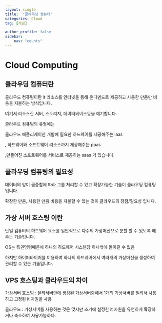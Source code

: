 ```yaml
---
layout: single
title:  "클라우딩 컴퓨터"
categories: Cloud
tag: [개념]

author_profile: false
sidebar:
    nav: "counts"
---
```


# Cloud Computing

## 클라우딩 컴퓨터란

클라우드 컴퓨팅이란 it 리소스를 인터넷을 통해 온디멘드로 제공하고 사용한 만큼만 비용을 지불하는 방식입니다.

여기서 리소스란 서버, 스토리지, 데이터베이스등을 얘기합니다.

클라우트 컴퓨팅의 유형에는 

클라우드 에플리케이션 개발에 필요한 하드웨어를 제공해주는 iaas

, 하드웨어와 소프트웨어 리소스까지 제공해주는 paas

,만들어진 소프트웨어를 서비스로 제공하는 saas 가 있습니다.

## 클라우딩 컴퓨팅의 필요성

데이터의 양이 급증함에 따라 그를 처리할 수 있고 확장가능한 기술이 클라우딩 컴퓨팅입니다.

확장한 만큼, 사용한 만큼 비용을 지불할 수 있는 것이 클라우드의 장점/필요성 입니다.

## 가상 서버 호스팅 이란

단일 컴퓨터의 하드웨어 요소를 일반적으로 다수의 가상머신으로 분할 할 수 있도록 해주는 기술입니다.

OS는 특권명령때문에 하나의 하드웨어 시스템당 하나밖에 돌아갈 수 없음

하지만 하이퍼바이저를 이용하여 하나의 하드웨어에서 여러개의 가상머신을 생성하여 관리할 수 있는 기술입니다.

## VPS 호스팅과 클라우드의 차이

가상서버 호스팅 : 물리서버안에 생성된 가상서버중에서 1개의 가상서버를 빌려서 사용하고 고정된 it 자원을 사용

클라우드 : 가상서버를 사용하는 것은 맞지만 초기에 설정한 it 자원을 유연하게 확장하거나 축소하여 사용가능하다.
